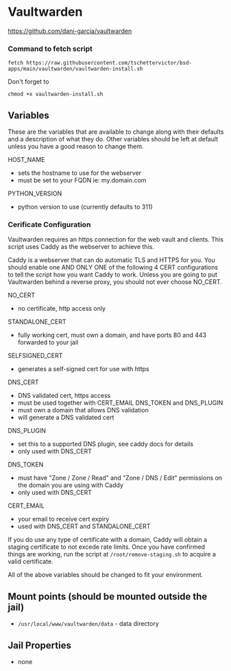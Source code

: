 # Vaultwarden
https://github.com/dani-garcia/vaultwarden

### Command to fetch script
```
fetch https://raw.githubusercontent.com/tschettervictor/bsd-apps/main/vaultwarden/vaultwarden-install.sh
```

Don't forget to
```
chmod +x vaultwarden-install.sh
```

## Variables
These are the variables that are available to change along with their defaults and a description of what they do. Other variables should be left at default unless you have a good reason to change them.

HOST_NAME
- sets the hostname to use for the webserver
- must be set to your FQDN ie: my.domain.com

PYTHON_VERSION
- python version to use (currently defaults to 311)

### Cerificate Configuration

Vaultwarden requires an https connection for the web vault and clients. This script uses Caddy as the webserver to achieve this.

Caddy is a webserver that can do automatic TLS and HTTPS for you. You should enable one AND ONLY ONE of the following 4 CERT configurations to tell the script how you want Caddy to work. Unless you are going to put Vaultwarden behind a reverse proxy, you should not ever choose NO_CERT.

NO_CERT
- no certificate, http access only

STANDALONE_CERT
- fully working cert, must own a domain, and have ports 80 and 443 forwarded to your jail

SELFSIGNED_CERT
- generates a self-signed cert for use with https

DNS_CERT 
- DNS validated cert, https access
- must be used together with CERT_EMAIL DNS_TOKEN and DNS_PLUGIN
- must own a domain that allows DNS validation
- will generate a DNS validated cert

DNS_PLUGIN
- set this to a supported DNS plugin, see caddy docs for details
- only used with DNS_CERT

DNS_TOKEN
- must have "Zone / Zone / Read" and "Zone / DNS / Edit" permissions on the domain you are using with Caddy
- only used with DNS_CERT 

CERT_EMAIL
- your email to receive cert expiry
- used with DNS_CERT and STANDALONE_CERT

If you do use any type of certificate with a domain, Caddy will obtain a staging certificate to not excede rate limits. Once you have confirmed things are working, run the script at `/root/remove-staging.sh` to acquire a valid certificate.

All of the above variables should be changed to fit your environment.

## Mount points (should be mounted outside the jail)
- `/usr/local/www/vaultwarden/data` - data directory

## Jail Properties
- none
